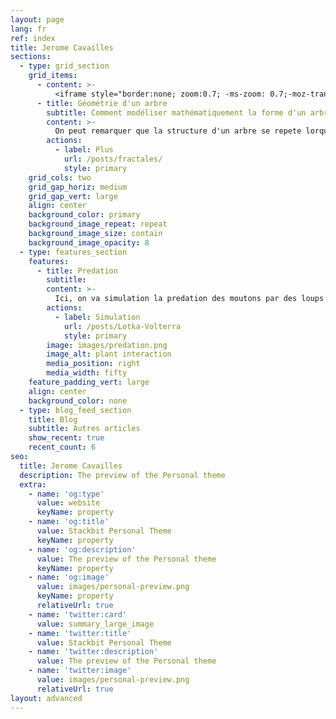 ```yaml
---
layout: page
lang: fr
ref: index
title: Jerome Cavailles 
sections:
  - type: grid_section
    grid_items:
      - content: >-
          <iframe style="border:none; zoom:0.7; -ms-zoom: 0.7;-moz-transform: scale(0.7);-moz-transform-origin: 0.7;-o-transform: scale(0.7);-o-transform-origin: 0.7;-webkit-transform: scale(0.7);-webkit-transform-origin: 0 ; width: 1100px; height: 900px" src="//netlogoweb.org/web?http://netlogoweb.org/assets/modelslib/Sample%20Models/Earth%20Science/Fire.nlogo" ></iframe>
      - title: Géométrie d'un arbre
        subtitle: Comment modéliser mathématiquement la forme d'un arbre ?
        content: >-
          On peut remarquer que la structure d'un arbre se repete lorqu'on zoome sur une partie de celui-ci. C'est cette propriete que l'on va exploiter pour generer des arbres. 
        actions:
          - label: Plus
            url: /posts/fractales/
            style: primary
    grid_cols: two
    grid_gap_horiz: medium
    grid_gap_vert: large
    align: center
    background_color: primary
    background_image_repeat: repeat
    background_image_size: contain
    background_image_opacity: 8
  - type: features_section
    features:
      - title: Predation
        subtitle:
        content: >-
          Ici, on va simulation la predation des moutons par des loups ...... detailler ...
        actions:
          - label: Simulation
            url: /posts/Lotka-Volterra
            style: primary
        image: images/predation.png
        image_alt: plant interaction
        media_position: right
        media_width: fifty
    feature_padding_vert: large
    align: center
    background_color: none
  - type: blog_feed_section
    title: Blog
    subtitle: Autres articles
    show_recent: true
    recent_count: 6
seo:
  title: Jerome Cavailles
  description: The preview of the Personal theme
  extra:
    - name: 'og:type'
      value: website
      keyName: property
    - name: 'og:title'
      value: Stackbit Personal Theme
      keyName: property
    - name: 'og:description'
      value: The preview of the Personal theme
      keyName: property
    - name: 'og:image'
      value: images/personal-preview.png
      keyName: property
      relativeUrl: true
    - name: 'twitter:card'
      value: summary_large_image
    - name: 'twitter:title'
      value: Stackbit Personal Theme
    - name: 'twitter:description'
      value: The preview of the Personal theme
    - name: 'twitter:image'
      value: images/personal-preview.png
      relativeUrl: true
layout: advanced
---
```



<!-- Global site tag (gtag.js) - Google Analytics -->
<script async src="https://www.googletagmanager.com/gtag/js?id=G-VPTWJKGKTG"></script>
<script>
  window.dataLayer = window.dataLayer || [];
  function gtag(){dataLayer.push(arguments);}
  gtag('js', new Date());

  gtag('config', 'G-VPTWJKGKTG');
</script>
